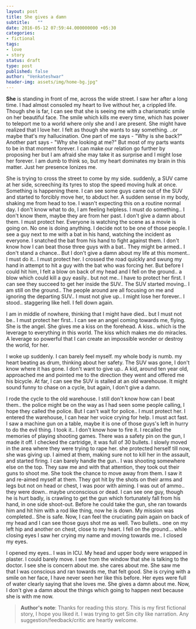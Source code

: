 ```yaml
---
layout: post
title: She gives a damn
subtitle:   ""
date: 2016-05-12 07:59:44.000000000 +05:30
categories:
- fictional
tags:
- love
- story
status: draft
type: post
published: false
author: "Venkateshwar"
header-img: assets/img/home-bg.jpg"
---
```


**She** is standing in front of me, across the wide street. I saw her after a long time. I had almost consoled my heart to live without her, a crippled life. Though she is far, I can see that she is seeing me with a charismatic smile on her beautiful face. The smile which kills me every time, which has power to teleport me to a world where only she and I are present. She might have realized that I love her. I felt as though she wants to say something. ..or maybe that's my hallucination. One part of me says - "Why is she back?" Another part says - "Why she looking at me?" But most of my parts wants to be in that moment forever. I can make our relation go further by proposing her but I am afraid she may take it as surprise and I might lose her forever. I am dumb to think so, but my heart dominates my brain in this matter. Just her presence Ionizes me.

She is trying to cross the street to come by my side. suddenly, a SUV came at her side,  screeching its tyres to stop the speed moving hulk at once. Something is happening there. I can see some guys came out of the SUV and started to forcibly move her, to abduct her. A sudden sense in my body, shaking me from head to toe. I wasn't expecting this on a routine normal day. I don't know what to do, I am feeling helpless. I must do something.. I don't know them, maybe they are from her past. I don't give a damn about them. I must protect her. Everyone is watching the scene as a movie is going on. No one is doing anything. I decide not to be one of those people. I see a guy next to me with a bat in his hand, watching the incident as everyone. I snatched the bat from his hand to fight against them. I don't know how I can beat those three guys with a bat.. They might be armed.. I don't stand a chance.. But I don't give a damn about my life at this moment.. I must do it.. I must protect her. I crossed the road quickly and swung my hand in attempt to hit a guy with the bat who was forcing her. But before I could hit him, I felt a blow on back of my head and I fell on the ground.. a blow which could kill a guy easily.. but not me.. I have to protect her first. I can see they succeed to get her inside the SUV.. The SUV started moving.. I am still on the ground.. The people around are all focusing on me and ignoring the departing SUV.. I must not give up.. I might lose her forever.. I stood.. staggering like hell. I fell down again.

I am in middle of nowhere, thinking that I might have died.. but I must not be.. I must protect her first.. I can see an angel coming towards me, flying. She is the angel. She gives me a kiss on the forehead. A kiss.. which is the leverage to everything in this world. The kiss which makes me do miracles. A leverage so powerful that I can create an impossible wonder or destroy the world, for her.

I woke up suddenly. I can barely feel myself. my whole body is numb. my heart beating as drum, thinking about her safety. The SUV was gone, I don't know where it has gone. I don't want to give up.. A kid, around ten year old, approached me and pointed me to the direction they went and offered me his bicycle. At far, I can see the SUV is stalled at an old warehouse. It might sound funny to chase on a cycle, but again, I don't give a damn. 

I rode the cycle to the old warehouse. I still don't know how can I beat them.. the police might be on the way as I had seen some people calling, I hope they called the police. But I can't wait for police.. I must protect her. I entered the warehouse, I can hear her voice crying for help. I must act fast. I saw a machine gun on a table, maybe it is one of those guys's left in hurry to do the evil thing. I took it.. I don't know how to fire it. I recalled the memories of playing shooting games. There was a safety pin on the gun, I made it off. I checked the cartridge, it was full of 30 bullets. I slowly moved in the area where they were trying to rape her. she protected herself till now, she was giving up. I aimed at them, making sure not to kill her in the assault, and started firing. I can barely handle the gun.. I was shooting somewhere else on the top. They saw me and with that attention, they took out their guns to shoot me. She took the chance to move away from them. I saw it and re-aimed myself at them. They got hit by the shots on their arms and legs but not on head or chest, I was poor with aiming. I was out of ammo.. they were down.. maybe unconscious or dead. I can see one guy, though he is hurt badly, is crawling to get the gun which fortunately fall from his hand, in one side shoot-out. Before he could take the gun, she ran towards him and hit him with a rod like thing, now he is down. My mission was completed.. She is safe. Now, I can feel the cruciating pain again on back of my head and I can see those guys shot me as well. Two bullets.. one on my left hip and another on chest, close to my heart. I fell on the ground... while closing eyes I saw her crying my name and moving towards me.. I closed my eyes.

I opened my eyes.. I was in ICU. My head and upper body were wrapped in plaster. I could barely move. I see from the window that she is talking to the doctor. I see she is concern about me. she cares about me. She saw me that I was conscious and ran towards me, that felt good. She is crying with a smile on her face, I have never seen her like this before. Her eyes were full of water clearly saying that she loves me. She gives a damn about me. Now, I don't give a damn about the things which going to happen next because she is with me now.

> **Author's note**: Thanks for reading this story. This is my first fictional story, I hope you liked it. I was trying to get Sin city like narration. Any suggestion/feedback/critic are heartly welcome.
